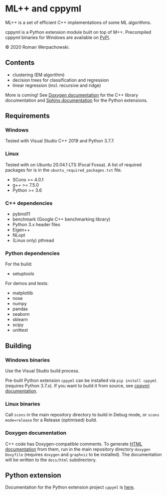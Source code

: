 # ML++ and cppyml

ML++ is a set of efficient C++ implementations of some ML algorithms.

cppyml is a Python extension module built on top of M++. Precompiled cppyml binaries for Windows are available on [PyPi](https://pypi.org/project/cppyml/).

© 2020 Roman Werpachowski.

## Contents

- clustering (EM algorithm)
- decision trees for classification and regression
- linear regression (incl. recursive and ridge)

More is coming! See [Doxygen documentation](html/index.html) for the C++ library documentation
and [Sphinx documentation](cppyml/html/index.html) for the Python extensions.

## Requirements

### Windows

Tested with Visual Studio C++ 2019 and Python 3.7.7.

### Linux

Tested with on Ubuntu 20.04.1 LTS (Focal Fossa).
A list of required packages for is in the `ubuntu_required_packages.txt` file.

- SCons >= 4.0.1
- g++ >= 7.5.0
- Python >= 3.6

### C++ dependencies

- pybind11
- benchmark (Google C++ benchmarking library)
- Python 3.x header files
- Eigen++
- NLopt
- (Linux only) pthread


### Python dependencies

For the build:
- setuptools

For demos and tests:
- matplotlib
- nose
- numpy
- pandas
- seaborn
- sklearn
- scipy
- unittest

## Building

### Windows binaries

Use the Visual Studio build process.

Pre-built Python extension `cppyml` can be installed via `pip install cppyml` (requires Python 3.7.x).
If you want to build it from source, see [cppyml documentation](cppyml.md).

### Linux binaries

Call `scons` in the main repository directory to build in Debug mode, or `scons mode=release` 
for a Release (optimised) build.

### Doxygen documentation

C++ code has Doxygen-compatible comments. To generate [HTML documentation](html/index.html) from
them, run  in the main repository directory `doxygen Doxyfile` (requires `doxygen` and `graphviz` 
to be installed). The documentation will be written to the `docs/html` subdirectory.

## Python extension

Documentation for the Python extension project `cppyml` is [here](cppyml.md).